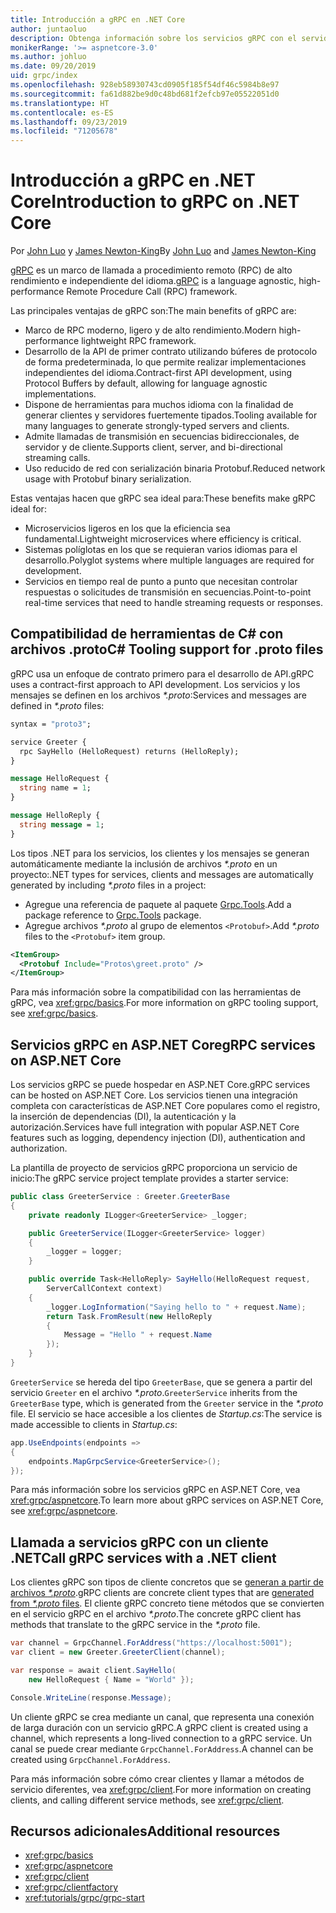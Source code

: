 ```yaml
---
title: Introducción a gRPC en .NET Core
author: juntaoluo
description: Obtenga información sobre los servicios gRPC con el servidor de Kestrel y la pila de ASP.NET Core.
monikerRange: '>= aspnetcore-3.0'
ms.author: johluo
ms.date: 09/20/2019
uid: grpc/index
ms.openlocfilehash: 928eb58930743cd0905f185f54df46c5984b8e97
ms.sourcegitcommit: fa61d882be9d0c48bd681f2efcb97e05522051d0
ms.translationtype: HT
ms.contentlocale: es-ES
ms.lasthandoff: 09/23/2019
ms.locfileid: "71205678"
---
```

# <a name="introduction-to-grpc-on-net-core"></a><span data-ttu-id="73c4d-103">Introducción a gRPC en .NET Core</span><span class="sxs-lookup"><span data-stu-id="73c4d-103">Introduction to gRPC on .NET Core</span></span>

<span data-ttu-id="73c4d-104">Por [John Luo](https://github.com/juntaoluo) y [James Newton-King](https://twitter.com/jamesnk)</span><span class="sxs-lookup"><span data-stu-id="73c4d-104">By [John Luo](https://github.com/juntaoluo) and [James Newton-King](https://twitter.com/jamesnk)</span></span>

<span data-ttu-id="73c4d-105">[gRPC](https://grpc.io/docs/guides/) es un marco de llamada a procedimiento remoto (RPC) de alto rendimiento e independiente del idioma.</span><span class="sxs-lookup"><span data-stu-id="73c4d-105">[gRPC](https://grpc.io/docs/guides/) is a language agnostic, high-performance Remote Procedure Call (RPC) framework.</span></span>

<span data-ttu-id="73c4d-106">Las principales ventajas de gRPC son:</span><span class="sxs-lookup"><span data-stu-id="73c4d-106">The main benefits of gRPC are:</span></span>
* <span data-ttu-id="73c4d-107">Marco de RPC moderno, ligero y de alto rendimiento.</span><span class="sxs-lookup"><span data-stu-id="73c4d-107">Modern high-performance lightweight RPC framework.</span></span>
* <span data-ttu-id="73c4d-108">Desarrollo de la API de primer contrato utilizando búferes de protocolo de forma predeterminada, lo que permite realizar implementaciones independientes del idioma.</span><span class="sxs-lookup"><span data-stu-id="73c4d-108">Contract-first API development, using Protocol Buffers by default, allowing for language agnostic implementations.</span></span>
* <span data-ttu-id="73c4d-109">Dispone de herramientas para muchos idioma con la finalidad de generar clientes y servidores fuertemente tipados.</span><span class="sxs-lookup"><span data-stu-id="73c4d-109">Tooling available for many languages to generate strongly-typed servers and clients.</span></span>
* <span data-ttu-id="73c4d-110">Admite llamadas de transmisión en secuencias bidireccionales, de servidor y de cliente.</span><span class="sxs-lookup"><span data-stu-id="73c4d-110">Supports client, server, and bi-directional streaming calls.</span></span>
* <span data-ttu-id="73c4d-111">Uso reducido de red con serialización binaria Protobuf.</span><span class="sxs-lookup"><span data-stu-id="73c4d-111">Reduced network usage with Protobuf binary serialization.</span></span>

<span data-ttu-id="73c4d-112">Estas ventajas hacen que gRPC sea ideal para:</span><span class="sxs-lookup"><span data-stu-id="73c4d-112">These benefits make gRPC ideal for:</span></span>
* <span data-ttu-id="73c4d-113">Microservicios ligeros en los que la eficiencia sea fundamental.</span><span class="sxs-lookup"><span data-stu-id="73c4d-113">Lightweight microservices where efficiency is critical.</span></span>
* <span data-ttu-id="73c4d-114">Sistemas políglotas en los que se requieran varios idiomas para el desarrollo.</span><span class="sxs-lookup"><span data-stu-id="73c4d-114">Polyglot systems where multiple languages are required for development.</span></span>
* <span data-ttu-id="73c4d-115">Servicios en tiempo real de punto a punto que necesitan controlar respuestas o solicitudes de transmisión en secuencias.</span><span class="sxs-lookup"><span data-stu-id="73c4d-115">Point-to-point real-time services that need to handle streaming requests or responses.</span></span>

## <a name="c-tooling-support-for-proto-files"></a><span data-ttu-id="73c4d-116">Compatibilidad de herramientas de C# con archivos .proto</span><span class="sxs-lookup"><span data-stu-id="73c4d-116">C# Tooling support for .proto files</span></span>

<span data-ttu-id="73c4d-117">gRPC usa un enfoque de contrato primero para el desarrollo de API.</span><span class="sxs-lookup"><span data-stu-id="73c4d-117">gRPC uses a contract-first approach to API development.</span></span> <span data-ttu-id="73c4d-118">Los servicios y los mensajes se definen en los archivos *\*.proto*:</span><span class="sxs-lookup"><span data-stu-id="73c4d-118">Services and messages are defined in *\*.proto* files:</span></span>

```protobuf
syntax = "proto3";

service Greeter {
  rpc SayHello (HelloRequest) returns (HelloReply);
}

message HelloRequest {
  string name = 1;
}

message HelloReply {
  string message = 1;
}
```

<span data-ttu-id="73c4d-119">Los tipos .NET para los servicios, los clientes y los mensajes se generan automáticamente mediante la inclusión de archivos *\*.proto* en un proyecto:</span><span class="sxs-lookup"><span data-stu-id="73c4d-119">.NET types for services, clients and messages are automatically generated by including *\*.proto* files in a project:</span></span>

* <span data-ttu-id="73c4d-120">Agregue una referencia de paquete al paquete [Grpc.Tools](https://www.nuget.org/packages/Grpc.Tools/).</span><span class="sxs-lookup"><span data-stu-id="73c4d-120">Add a package reference to [Grpc.Tools](https://www.nuget.org/packages/Grpc.Tools/) package.</span></span>
* <span data-ttu-id="73c4d-121">Agregue archivos *\*.proto* al grupo de elementos `<Protobuf>`.</span><span class="sxs-lookup"><span data-stu-id="73c4d-121">Add *\*.proto* files to the `<Protobuf>` item group.</span></span>

```xml
<ItemGroup>
  <Protobuf Include="Protos\greet.proto" />
</ItemGroup>
```

<span data-ttu-id="73c4d-122">Para más información sobre la compatibilidad con las herramientas de gRPC, vea <xref:grpc/basics>.</span><span class="sxs-lookup"><span data-stu-id="73c4d-122">For more information on gRPC tooling support, see <xref:grpc/basics>.</span></span>

## <a name="grpc-services-on-aspnet-core"></a><span data-ttu-id="73c4d-123">Servicios gRPC en ASP.NET Core</span><span class="sxs-lookup"><span data-stu-id="73c4d-123">gRPC services on ASP.NET Core</span></span>

<span data-ttu-id="73c4d-124">Los servicios gRPC se puede hospedar en ASP.NET Core.</span><span class="sxs-lookup"><span data-stu-id="73c4d-124">gRPC services can be hosted on ASP.NET Core.</span></span> <span data-ttu-id="73c4d-125">Los servicios tienen una integración completa con características de ASP.NET Core populares como el registro, la inserción de dependencias (DI), la autenticación y la autorización.</span><span class="sxs-lookup"><span data-stu-id="73c4d-125">Services have full integration with popular ASP.NET Core features such as logging, dependency injection (DI), authentication and authorization.</span></span>

<span data-ttu-id="73c4d-126">La plantilla de proyecto de servicios gRPC proporciona un servicio de inicio:</span><span class="sxs-lookup"><span data-stu-id="73c4d-126">The gRPC service project template provides a starter service:</span></span>

```csharp
public class GreeterService : Greeter.GreeterBase
{
    private readonly ILogger<GreeterService> _logger;

    public GreeterService(ILogger<GreeterService> logger)
    {
        _logger = logger;
    }

    public override Task<HelloReply> SayHello(HelloRequest request,
        ServerCallContext context)
    {
        _logger.LogInformation("Saying hello to " + request.Name);
        return Task.FromResult(new HelloReply 
        {
            Message = "Hello " + request.Name
        });
    }
}
```

<span data-ttu-id="73c4d-127">`GreeterService` se hereda del tipo `GreeterBase`, que se genera a partir del servicio `Greeter` en el archivo *\*.proto*.</span><span class="sxs-lookup"><span data-stu-id="73c4d-127">`GreeterService` inherits from the `GreeterBase` type, which is generated from the `Greeter` service in the *\*.proto* file.</span></span> <span data-ttu-id="73c4d-128">El servicio se hace accesible a los clientes de *Startup.cs*:</span><span class="sxs-lookup"><span data-stu-id="73c4d-128">The service is made accessible to clients in *Startup.cs*:</span></span>

```csharp
app.UseEndpoints(endpoints =>
{
    endpoints.MapGrpcService<GreeterService>();
});
```

<span data-ttu-id="73c4d-129">Para más información sobre los servicios gRPC en ASP.NET Core, vea <xref:grpc/aspnetcore>.</span><span class="sxs-lookup"><span data-stu-id="73c4d-129">To learn more about gRPC services on ASP.NET Core, see <xref:grpc/aspnetcore>.</span></span>

## <a name="call-grpc-services-with-a-net-client"></a><span data-ttu-id="73c4d-130">Llamada a servicios gRPC con un cliente .NET</span><span class="sxs-lookup"><span data-stu-id="73c4d-130">Call gRPC services with a .NET client</span></span>

<span data-ttu-id="73c4d-131">Los clientes gRPC son tipos de cliente concretos que se [generan a partir de archivos *\*.proto*](xref:grpc/basics#generated-c-assets).</span><span class="sxs-lookup"><span data-stu-id="73c4d-131">gRPC clients are concrete client types that are [generated from *\*.proto* files](xref:grpc/basics#generated-c-assets).</span></span> <span data-ttu-id="73c4d-132">El cliente gRPC concreto tiene métodos que se convierten en el servicio gRPC en el archivo *\*.proto*.</span><span class="sxs-lookup"><span data-stu-id="73c4d-132">The concrete gRPC client has methods that translate to the gRPC service in the *\*.proto* file.</span></span>

```csharp
var channel = GrpcChannel.ForAddress("https://localhost:5001");
var client = new Greeter.GreeterClient(channel);

var response = await client.SayHello(
    new HelloRequest { Name = "World" });

Console.WriteLine(response.Message);
```

<span data-ttu-id="73c4d-133">Un cliente gRPC se crea mediante un canal, que representa una conexión de larga duración con un servicio gRPC.</span><span class="sxs-lookup"><span data-stu-id="73c4d-133">A gRPC client is created using a channel, which represents a long-lived connection to a gRPC service.</span></span> <span data-ttu-id="73c4d-134">Un canal se puede crear mediante `GrpcChannel.ForAddress`.</span><span class="sxs-lookup"><span data-stu-id="73c4d-134">A channel can be created using `GrpcChannel.ForAddress`.</span></span>

<span data-ttu-id="73c4d-135">Para más información sobre cómo crear clientes y llamar a métodos de servicio diferentes, vea <xref:grpc/client>.</span><span class="sxs-lookup"><span data-stu-id="73c4d-135">For more information on creating clients, and calling different service methods, see <xref:grpc/client>.</span></span>

## <a name="additional-resources"></a><span data-ttu-id="73c4d-136">Recursos adicionales</span><span class="sxs-lookup"><span data-stu-id="73c4d-136">Additional resources</span></span>

* <xref:grpc/basics>
* <xref:grpc/aspnetcore>
* <xref:grpc/client>
* <xref:grpc/clientfactory>
* <xref:tutorials/grpc/grpc-start>
